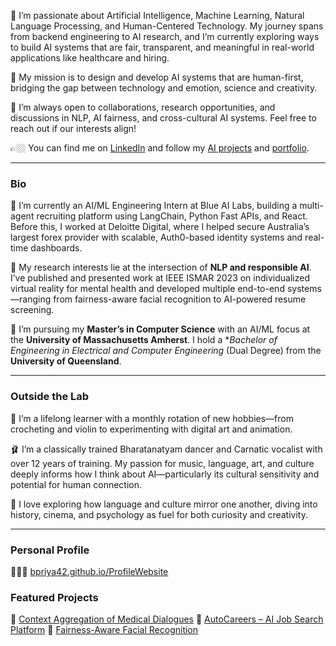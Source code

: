 🔭 I’m passionate about Artificial Intelligence, Machine Learning, Natural Language Processing, and Human-Centered Technology. My journey spans from backend engineering to AI research, and I’m currently exploring ways to build AI systems that are fair, transparent, and meaningful in real-world applications like healthcare and hiring.

💭 My mission is to design and develop AI systems that are human-first, bridging the gap between technology and emotion, science and creativity.

👯 I’m always open to collaborations, research opportunities, and discussions in NLP, AI fairness, and cross-cultural AI systems. Feel free to reach out if our interests align!

👉🏼 You can find me on [LinkedIn](https://www.linkedin.com/in/priya-balakrishnan-sde/) and follow my [AI projects](http://github.com/Bpriya42) and [portfolio](https://bpriya42.github.io/ProfileWebsite/).

---

### Bio

🧠 I’m currently an AI/ML Engineering Intern at Blue AI Labs, building a multi-agent recruiting platform using LangChain, Python Fast APIs, and React. Before this, I worked at Deloitte Digital, where I helped secure Australia’s largest forex provider with scalable, Auth0-based identity systems and real-time dashboards.

📝 My research interests lie at the intersection of **NLP and responsible AI**. I’ve published and presented work at IEEE ISMAR 2023 on individualized virtual reality for mental health and developed multiple end-to-end systems—ranging from fairness-aware facial recognition to AI-powered resume screening.

🌱 I’m pursuing my **Master’s in Computer Science** with an AI/ML focus at the **University of Massachusetts Amherst**. I hold a **Bachelor of Engineering in Electrical and Computer Engineering* (Dual Degree) from the **University of Queensland**.

---

### Outside the Lab

🎨 I’m a lifelong learner with a monthly rotation of new hobbies—from crocheting and violin to experimenting with digital art and animation.

🩰 I’m a classically trained Bharatanatyam dancer and Carnatic vocalist with over 12 years of training. My passion for music, language, art, and culture deeply informs how I think about AI—particularly its cultural sensitivity and potential for human connection.

🎥 I love exploring how language and culture mirror one another, diving into history, cinema, and psychology as fuel for both curiosity and creativity.

---

### Personal Profile

🧑🏻‍💻 [bpriya42.github.io/ProfileWebsite](https://bpriya42.github.io/ProfileWebsite)

### Featured Projects

💼 [Context Aggregation of Medical Dialogues](https://github.com/navinash47/Context-Aggregation-of-Transcripts)
💼 [AutoCareers – AI Job Search Platform](https://github.com/RuchiGupta20/AutoCareers)
💼 [Fairness-Aware Facial Recognition](https://github.com/Bpriya42/bias-reduction-facial-recognition)

